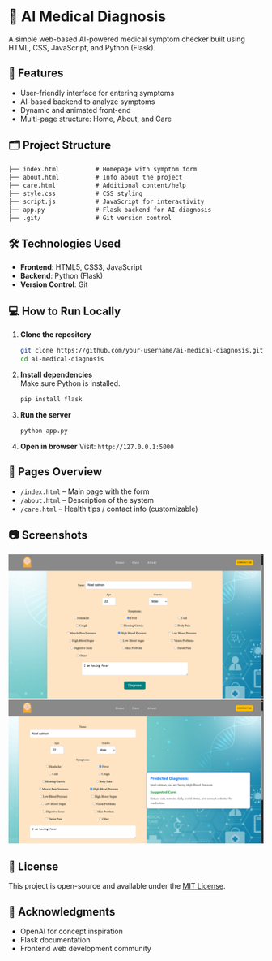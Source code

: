 # 🧠 AI Medical Diagnosis

A simple web-based AI-powered medical symptom checker built using HTML, CSS, JavaScript, and Python (Flask).

## 🚀 Features

- User-friendly interface for entering symptoms
- AI-based backend to analyze symptoms
- Dynamic and animated front-end
- Multi-page structure: Home, About, and Care

## 🗂️ Project Structure

```
├── index.html          # Homepage with symptom form
├── about.html          # Info about the project
├── care.html           # Additional content/help
├── style.css           # CSS styling
├── script.js           # JavaScript for interactivity
├── app.py              # Flask backend for AI diagnosis
├── .git/               # Git version control
```

## 🛠️ Technologies Used

- **Frontend**: HTML5, CSS3, JavaScript
- **Backend**: Python (Flask)
- **Version Control**: Git

## 💻 How to Run Locally

1. **Clone the repository**
   ```bash
   git clone https://github.com/your-username/ai-medical-diagnosis.git
   cd ai-medical-diagnosis
   ```

2. **Install dependencies**  
   Make sure Python is installed.
   ```bash
   pip install flask
   ```

3. **Run the server**
   ```bash
   python app.py
   ```

4. **Open in browser**
   Visit: `http://127.0.0.1:5000`

## 📁 Pages Overview

- `/index.html` – Main page with the form
- `/about.html` – Description of the system
- `/care.html` – Health tips / contact info (customizable)

## 📷 Screenshots

![AI Medical Diagnosis](image/preview.png)
![Result](image/result.png)

## 📜 License

This project is open-source and available under the [MIT License](LICENSE).

## 🙌 Acknowledgments

- OpenAI for concept inspiration
- Flask documentation
- Frontend web development community

